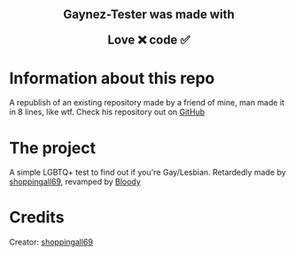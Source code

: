 <h2 align="center">
  Gaynez-Tester was made with

Love ❌ code ✅

</h2>

# Information about this repo
A republish of an existing repository made by a friend of mine, man made it in 8 lines, like wtf. Check his repository out on [GitHub](https://github.com/shoppingmall69/Gaynez-Tester)

# The project
A simple LGBTQ+ test to find out if you're Gay/Lesbian. Retardedly made by [shoppingall69](https://github.com/shoppingmall69), revamped by [Bloody](https://github.com/BloodyToolzz)

# Credits
Creator: [shoppingall69](https://github.com/shoppingmall69)